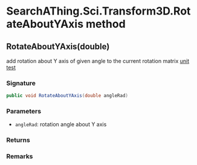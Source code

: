 # SearchAThing.Sci.Transform3D.RotateAboutYAxis method
## RotateAboutYAxis(double)
add rotation about Y axis of given angle to the current rotation matrix
            [unit test](/test/Transform3D/Transform3DTest_0001.cs)

### Signature
```csharp
public void RotateAboutYAxis(double angleRad)
```
### Parameters
- `angleRad`: rotation angle about Y axis

### Returns

### Remarks

